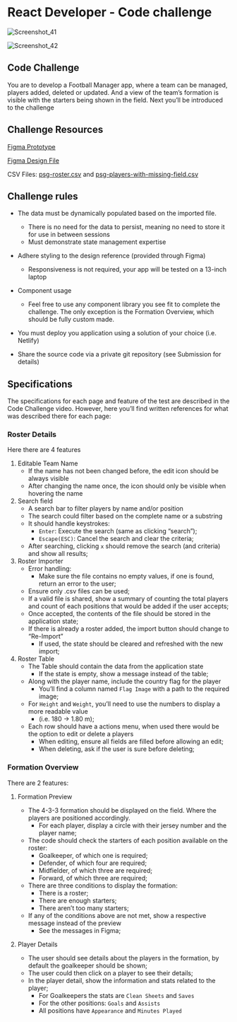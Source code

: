 # React Developer - Code challenge

![Screenshot_41](https://user-images.githubusercontent.com/60603371/207232735-a994a398-6e49-4b93-a49e-46291558edbd.png)

![Screenshot_42](https://user-images.githubusercontent.com/60603371/207232749-b0dfc6dc-0f4d-4ae5-9402-42c2387323f5.png)

## Code Challenge

You are to develop a Football Manager app, where a team can be managed, players added, deleted or updated. And a view of the team’s formation is visible with the starters being shown in the field. Next you’ll be introduced to the challenge


## Challenge Resources

[Figma Prototype](https://www.figma.com/proto/Pi9hLcIryDsnlZxzTLA2HV/React-Challenge?embed_host=notion&kind=&node-id=2%3A66&page-id=0%3A1&scaling=contain&starting-point-node-id=2%3A66&viewport=1709%2C-370%2C0.55)

[Figma Design File](https://www.figma.com/file/Pi9hLcIryDsnlZxzTLA2HV/React-Challenge?node-id=0%3A1)

CSV Files: [psg-roster.csv]() and [psg-players-with-missing-field.csv]()


## Challenge rules

*   The data must be dynamically populated based on the imported file.
    *   There is no need for the data to persist, meaning no need to store it for use in between sessions
    *   Must demonstrate state management expertise


*   Adhere styling to the design reference (provided through Figma)
    *   Responsiveness is not required, your app will be tested on a 13-inch laptop

*   Component usage
    *   Feel free to use any component library you see fit to complete the challenge. The only exception is the Formation Overview, which should be fully custom made.

*   You must deploy you application using a solution of your choice (i.e. Netlify)
*   Share the source code via a private git repository (see Submission for details)



## Specifications

The specifications for each page and feature of the test are described in the Code Challenge video. However, here you’ll find written references for what was described there for each page:

### Roster Details
Here there are 4 features

1.  Editable Team Name
    *   If the name has not been changed before, the edit icon should be always visible
    *   After changing the name once, the icon should only be visible when hovering the name
2. Search field
    *   A search bar to filter players by name and/or position
    *   The search could filter based on the complete name or a substring
    *   It should handle keystrokes:
        *   `Enter`: Execute the search (same as clicking “search”);
        *   `Escape(ESC)`: Cancel the search and clear the criteria;
    *   After searching, clicking `x` should remove the search (and criteria) and show all results;
3. Roster Importer
    *   Error handling:
        *   Make sure the file contains no empty values, if one is found, return an error to the user;
    *   Ensure only .csv files can be used;
    *   If a valid file is shared, show a summary of counting the total players and count of each positions that would be added if the user accepts;
    *   Once accepted, the contents of the file should be stored in the application state;
    *   If there is already a roster added, the import button should change to “Re-Import”
        *   If used, the state should be cleared and refreshed with the new import;
4. Roster Table
    *   The Table should contain the data from the application state
        *   If the state is empty, show a message instead of the table;
    *   Along with the player name, include the country flag for the player
        *   You’ll find a column named `Flag Image` with a path to the required image;
    *   For `Height` and `Weight`, you’ll need to use the numbers to display a more readable value 
        *   (i.e. 180 → 1.80 m);
    *   Each row should have a actions menu, when used there would be the option to edit or delete a players
        *   When editing, ensure all fields are filled before allowing an edit;
        *   When deleting, ask if the user is sure before deleting;

### Formation Overview
There are 2 features:

1. Formation Preview
    *   The 4-3-3 formation should be displayed on the field. Where the players are positioned accordingly.
        *   For each player, display a circle with their jersey number and the player name;
    *   The code should check the starters of each position available on the roster:
        *   Goalkeeper, of which one is required;
        *   Defender, of which four are required;
        *   Midfielder, of which three are required;
        *   Forward, of which three are required;
    *   There are three conditions to display the formation:
        *   There is a roster;
        *   There are enough starters;
        *   There aren’t too many starters;
    *   If any of the conditions above are not met, show a respective message instead of the preview
        *   See the messages in Figma;

2. Player Details
    *   The user should see details about the players in the formation, by default the goalkeeper should be shown;
    *   The user could then click on a player to see their details;
    *   In the player detail, show the information and stats related to the player;
        *   For Goalkeepers the stats are `Clean Sheets` and `Saves`
        *   For the other positions: `Goals` and `Assists`
        *   All positions have `Appearance` and `Minutes Played`

